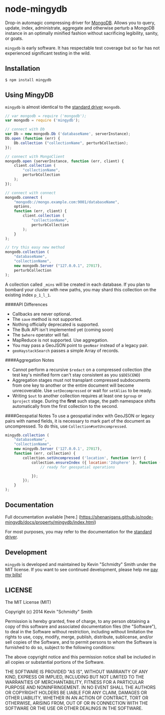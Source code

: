 node-mingydb
============
Drop-in automagic compressing driver for [MongoDB](http://www.mongodb.org/). Allows you to query,
update, index, administrate, aggregate and otherwise perturb a MongoDB instance in an optimally
minified fashion without sacrificing legibility, sanity, or goats.

`mingydb` is early software. It has respectable test coverage but so far has not experienced
significant testing in the wild.


Installation
------------
```shell
$ npm install mingydb
```


Using MingyDB
-------------
`mingydb` is almost identical to the
[standard driver](http://mongodb.github.io/node-mongodb-native/1.4/) `mongodb`.

```javascript
// var mongodb = require ('mongodb');
var mongodb = require ('mingydb');

// connect with Db
var Db = new mongodb.Db ('databaseName', serverInstance);
Db.open (function (err) {
    Db.collection ("collectionName", perturbCollection);
});

// connect with MongoClient
mongodb.open (serverInstance, function (err, client) {
    client.collection (
        "collectionName",
        perturbCollection
    );
});

// connect with connect
mongodb.connect (
    "mongodb://mongo.example.com:9001/databaseName",
    options,
    function (err, client) {
        client.collection (
            "collectionName",
            perturbCollection
        );
    }
);

// try this easy new method
mongodb.collection (
    "databaseName",
    "collectionName",
    new mongodb.Server ("127.0.0.1", 27017),
    perturbCollection
);
```

A collection called `_mins` will be created in each database. If you plan to bombard your cluster
with new paths, you may shard this collection on the existing index `p_1_l_1`.

####API Differences
 * Callbacks are never optional.
 * The `save` method is not supported.
 * Nothing officially deprecated is supported.
 * The Bulk API isn't implemented yet (coming soon)
 * The `$where` operator will fail.
 * MapReduce is not supported. Use aggregation.
 * You may pass a GeoJSON point to `geoNear` instead of a legacy pair.
 * `geoHaystackSearch` passes a simple Array of records.

####Aggregation Notes
 * Cannot perform a recursive `$redact` on a compressed collection (the test key's minified form can't stay consistent as you `$$DESCEND`)
 * Aggregation stages must not transplant compressed subdocuments from one key to another or the entire document will become unrecoverable. Use `setDecompressed` or wait for `setAlias` to be ready.
 * Writing `$out` to another collection requires at least one `$group` or `$project` stage. During the **first** such stage, the path namespace shifts automatically from the first collection to the second.

####Geospatial Notes
To use a geospatial index with GeoJSON or legacy pairs with named fields, it is necessary to mark
part of the document as uncompressed. To do this, use `Collection#setUncompressed`.
```javascript
mingydb.collection (
    "databaseName",
    "collectionName",
    new mingydb.Server ('127.0.0.1', 27017),
    function (err, collection) {
        collection.setUncompressed ('location', function (err) {
            collection.ensureIndex ({ location:'2dsphere' }, function (err) {
                // ready for geospatial operations

            });
        });
    }
);
```


Documentation
-------------
Full documentation available [here.]
(https://shenanigans.github.io/node-mingydb/docs/property/mingydb/index.html)

For most purposes, you may refer to the documentation for the
[standard driver](http://mongodb.github.io/node-mongodb-native/1.4/).


Development
-----------
`mingydb` is developed and maintained by Kevin "Schmidty" Smith under the MIT license. If you want to
see continued development, please help me [pay my bills!](https://www.paypal.com/cgi-bin/webscr?cmd=_donations&business=PN6C2AZTS2FP8&lc=US&currency_code=USD&bn=PP%2dDonationsBF%3abtn_donate_SM%2egif%3aNonHosted)


LICENSE
-------
The MIT License (MIT)

Copyright (c) 2014 Kevin "Schmidty" Smith

Permission is hereby granted, free of charge, to any person obtaining a copy
of this software and associated documentation files (the "Software"), to deal
in the Software without restriction, including without limitation the rights
to use, copy, modify, merge, publish, distribute, sublicense, and/or sell
copies of the Software, and to permit persons to whom the Software is
furnished to do so, subject to the following conditions:

The above copyright notice and this permission notice shall be included in all
copies or substantial portions of the Software.

THE SOFTWARE IS PROVIDED "AS IS", WITHOUT WARRANTY OF ANY KIND, EXPRESS OR
IMPLIED, INCLUDING BUT NOT LIMITED TO THE WARRANTIES OF MERCHANTABILITY,
FITNESS FOR A PARTICULAR PURPOSE AND NONINFRINGEMENT. IN NO EVENT SHALL THE
AUTHORS OR COPYRIGHT HOLDERS BE LIABLE FOR ANY CLAIM, DAMAGES OR OTHER
LIABILITY, WHETHER IN AN ACTION OF CONTRACT, TORT OR OTHERWISE, ARISING FROM,
OUT OF OR IN CONNECTION WITH THE SOFTWARE OR THE USE OR OTHER DEALINGS IN THE
SOFTWARE.


